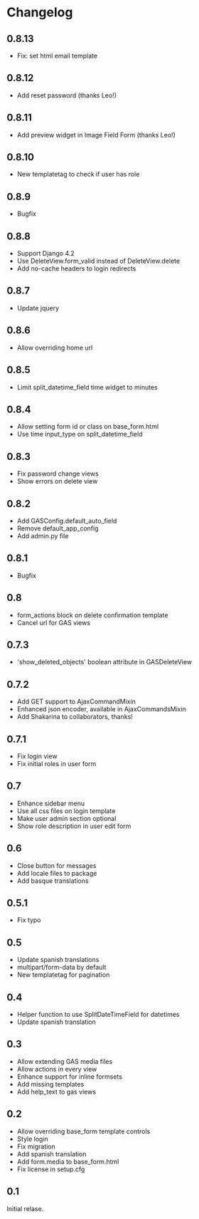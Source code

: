 Changelog
=========

0.8.13
------

* Fix: set html email template

0.8.12
------

* Add reset password (thanks Leo!)

0.8.11
------

* Add preview widget in Image Field Form (thanks Leo!)

0.8.10
-----

* New templatetag to check if user has role

0.8.9
-----

* Bugfix

0.8.8
-----

* Support Django 4.2
* Use DeleteView.form_valid instead of DeleteView.delete
* Add no-cache headers to login redirects

0.8.7
-----

* Update jquery

0.8.6
-----

* Allow overriding home url

0.8.5
-----

* Limit split_datetime_field time widget to minutes

0.8.4
-----

* Allow setting form id or class on base_form.html
* Use time input_type on split_datetime_field

0.8.3
-----

* Fix password change views
* Show errors on delete view

0.8.2
-----

* Add GASConfig.default_auto_field
* Remove default_app_config
* Add admin.py file

0.8.1
-----

* Bugfix

0.8
---

* form_actions block on delete confirmation template
* Cancel url for GAS views

0.7.3
-----

* 'show_deleted_objects' boolean attribute in GASDeleteView

0.7.2
-----

* Add GET support to AjaxCommandMixin
* Enhanced json encoder, available in AjaxCommandsMixin
* Add Shakarina to collaborators, thanks!

0.7.1
-----

* Fix login view
* Fix initial roles in user form

0.7
---

* Enhance sidebar menu
* Use all css files on login template
* Make user admin section optional
* Show role description in user edit form

0.6
---

* Close button for messages
* Add locale files to package
* Add basque translations

0.5.1
-----

* Fix typo

0.5
---

* Update spanish translations
* multipart/form-data by default
* New templatetag for pagination

0.4
---

* Helper function to use SplitDateTimeField for datetimes
* Update spanish translation

0.3
---

* Allow extending GAS media files
* Allow actions in every view
* Enhance support for inline formsets
* Add missing templates
* Add help_text to gas views

0.2
---

* Allow overriding base_form template controls
* Style login
* Fix migration
* Add spanish translation
* Add form.media to base_form.html
* Fix license in setup.cfg

0.1
---

Initial relase.
